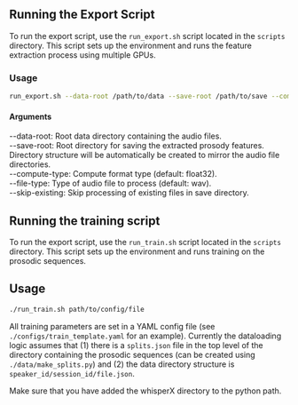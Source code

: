 ## Running the Export Script

To run the export script, use the `run_export.sh` script located in the `scripts` directory. This script sets up the environment and runs the feature extraction process using multiple GPUs.

### Usage

```sh
run_export.sh --data-root /path/to/data --save-root /path/to/save --compute-type float32 --file-type wav --skip-existing
```

#### Arguments

--data-root: Root data directory containing the audio files.  
--save-root: Root directory for saving the extracted prosody features. Directory structure will be  automatically be created to mirror the audio file directories.  
--compute-type: Compute format type (default: float32).   
--file-type: Type of audio file to process (default: wav).  
--skip-existing: Skip processing of existing files in save directory.

## Running the training script

To run the export script, use the `run_train.sh` script located in the `scripts` directory. This script sets up the environment and runs training on the prosodic sequences.

## Usage

```sh
./run_train.sh path/to/config/file
```

All training parameters are set in a YAML config file (see `./configs/train_template.yaml` for an example). Currently the dataloading logic assumes that (1) there is a `splits.json` file in the top level of the directory containing the prosodic sequences (can be created using `./data/make_splits.py`) and (2) the data directory structure is `speaker_id/session_id/file.json`.

Make sure that you have added the whisperX directory to the python path.